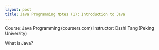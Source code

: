 ```yaml
---
layout: post
title: Java Programming Notes (1): Introduction to Java
---
```


Course: Java Programming (coursera.com)
Instructor: Dashi Tang (Peking University)

What is Java?
